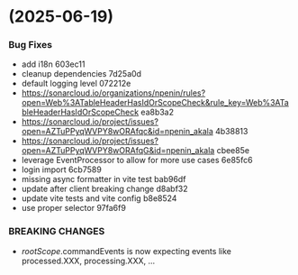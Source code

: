 #  (2025-06-19)


### Bug Fixes

* add i18n 603ec11
* cleanup dependencies 7d25a0d
* default logging level 072212e
* https://sonarcloud.io/organizations/npenin/rules?open=Web%3ATableHeaderHasIdOrScopeCheck&rule_key=Web%3ATableHeaderHasIdOrScopeCheck ea8b3a2
* https://sonarcloud.io/project/issues?open=AZTuPPyqWVPY8wORAfqc&id=npenin_akala 4b38813
* https://sonarcloud.io/project/issues?open=AZTuPPyqWVPY8wORAfqG&id=npenin_akala cbee85e
* leverage EventProcessor to allow for more use cases 6e85fc6
* login import 6cb7589
* missing async formatter in vite test bab96df
* update after client breaking change d8abf32
* update vite tests and vite config b8e8524
* use proper selector 97fa6f9


### BREAKING CHANGES

* $rootScope.$commandEvents is now expecting events like processed.XXX, processing.XXX, ...



